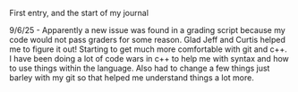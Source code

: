 First entry, and the start of my journal

9/6/25 - Apparently a new issue was found in a grading script because my code would not pass graders for some reason. Glad Jeff and Curtis helped me to figure it out! Starting to get much more comfortable with git and c++. I have been doing a lot of code wars in c++ to help me with syntax and how to use things within the language. Also had to change a few things just barley with my git so that helped me understand things a lot more.